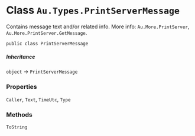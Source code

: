 # Class `Au.Types.PrintServerMessage`

Contains message text and/or related info. More info: `Au.More.PrintServer`, `Au.More.PrintServer.GetMessage`.

```
public class PrintServerMessage
```

##### Inheritance

`object` → `PrintServerMessage`

### Properties

`Caller`, `Text`, `TimeUtc`, `Type`

### Methods

`ToString`